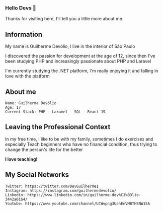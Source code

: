 ### Hello Devs 👋

Thanks for visiting here, I'll tell you a little more about me.

## Information

My name is Guilherme Devólio, I live in the interior of São Paulo

I discovered the passion for development at the age of 12, since then I've been studying PHP and increasingly passionate about PHP and Laravel

I'm currently studying the .NET platform, I'm really enjoying it and falling in love with the platform

## About me

    Name: Guilherme Devólio
    Age: 17
    Current Stack: PHP - Laravel - SQL - React JS

## Leaving the Professional Context

In my free time, I like to be with my family, sometimes I do exercises and especially Teach beginners who have no financial condition, thus trying to change the person's life for the better

**I love teaching!**

## My Social Networks

    Twitter: https://twitter.com/DevGuilherme1
    Instagram: https://instagram.com/guilhermedevolio/
    Linkedin: https://www.linkedin.com/in/guilherme-dev%C3%B3lio-3442a01b4/
    Youtube: https://www.youtube.com/channel/UCWvpng3UehEnVM8THSNW15A
